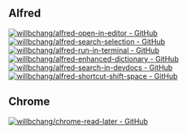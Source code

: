 ## Alfred
[![willbchang/alfred-open-in-editor - GitHub](https://gh-card.dev/repos/willbchang/alfred-open-in-editor.svg)](https://github.com/willbchang/alfred-open-in-editor)
[![willbchang/alfred-search-selection - GitHub](https://gh-card.dev/repos/willbchang/alfred-search-selection.svg)](https://github.com/willbchang/alfred-search-selection)
[![willbchang/alfred-run-in-terminal - GitHub](https://gh-card.dev/repos/willbchang/alfred-run-in-terminal.svg)](https://github.com/willbchang/alfred-run-in-terminal)
[![willbchang/alfred-enhanced-dictionary - GitHub](https://gh-card.dev/repos/willbchang/alfred-enhanced-dictionary.svg)](https://github.com/willbchang/alfred-enhanced-dictionary)
[![willbchang/alfred-search-in-devdocs - GitHub](https://gh-card.dev/repos/willbchang/alfred-search-in-devdocs.svg)](https://github.com/willbchang/alfred-search-in-devdocs)
[![willbchang/alfred-shortcut-shift-space - GitHub](https://gh-card.dev/repos/willbchang/alfred-shortcut-shift-space.svg)](https://github.com/willbchang/alfred-shortcut-shift-space)

## Chrome
[![willbchang/chrome-read-later - GitHub](https://gh-card.dev/repos/willbchang/chrome-read-later.svg)](https://github.com/willbchang/chrome-read-later)
